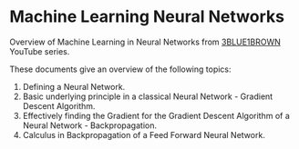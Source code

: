 # Machine Learning Neural Networks
Overview of Machine Learning in Neural Networks from [3BLUE1BROWN](https://www.youtube.com/playlist?list=PLZHQObOWTQDNU6R1_67000Dx_ZCJB-3pi) YouTube series.

These documents give an overview of the following topics:
1. Defining a Neural Network.
2. Basic underlying principle in a classical Neural Network - Gradient Descent Algorithm.
3. Effectively finding the Gradient for the Gradient Descent Algorithm of a Neural Network - Backpropagation.
4. Calculus in Backpropagation of a Feed Forward Neural Network.
